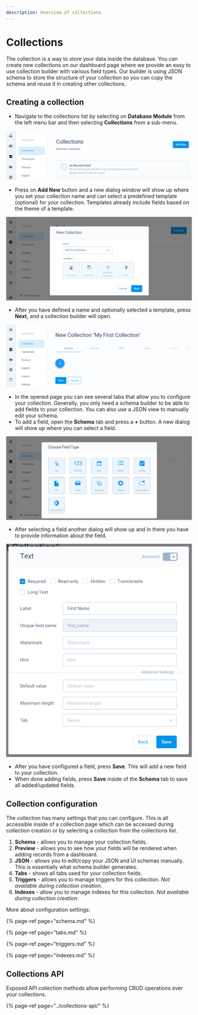 ```yaml
---
description: Overview of collections
---
```


# Collections

The collection is a way to store your data inside the database. You can create new collections on our dashboard page where we provide an easy to use collection builder with various field types. Our builder is using JSON schema to store the structure of your collection so you can copy the schema and reuse it in creating other collections.

## Creating a collection

* Navigate to the collections list by selecting on **Database Module** from the left menu bar and then selecting **Collections** from a sub-menu.

![Collections list where you can add new collections](../../../.gitbook/assets/create_collection_1.png)

* Press on **Add New** button and a new dialog window will show up where you set your collection name and can select a predefined template \(optional\) for your collection. Templates already include fields based on the theme of a template.

![Defining a name for a new collection and choosing a template \(optional\)](../../../.gitbook/assets/create_collection_2.png)

* After you have defined a name and optionally selected a template, press **Next,** and a collection builder will open.

![Schema builder. Press + to add a field.](../../../.gitbook/assets/create_collection_3.png)

* In the opened page you can see several tabs that allow you to configure your collection. Generally, you only need a schema builder to be able to add fields to your collection. You can also use a JSON view to manually edit your schema.
* To add a field, open the **Schema** tab and press a **+** button. A new dialog will show up where you can select a field.

![Available collection fields. Select one to configure.](../../../.gitbook/assets/create_collection_4.png)

* After selecting a field another dialog will show up and in there you have to provide information about the field.

![Configure field&apos;s information](../../../.gitbook/assets/create_collection_5.png)

* After you have configured a field, press **Save**. This will add a new field to your collection.
* When done adding fields, press **Save** inside of the **Schema** tab to save all added/updated fields.

## Collection configuration

The collection has many settings that you can configure. This is all accessible inside of a collection page which can be accessed during collection creation or by selecting a collection from the collections list.

1. **Schema** - allows you to manage your collection fields.
2. **Preview** - allows you to see how your fields will be rendered when adding records from a dashboard.
3. **JSON** - allows you to edit/copy your JSON and UI schemas manually. This is essentially what schema builder generates.
4. **Tabs** - shows all tabs used for your collection fields.
5. **Triggers** - allows you to manage triggers for this collection. _Not available during collection creation_.
6. **Indexes** - allow you to manage indexes for this collection. _Not available during collection creation_.

More about configuration settings:

{% page-ref page="schema.md" %}

{% page-ref page="tabs.md" %}

{% page-ref page="triggers.md" %}

{% page-ref page="indexes.md" %}

## Collections API

Exposed API collection methods allow performing CRUD operations over your collections.

{% page-ref page="../collections-api/" %}

